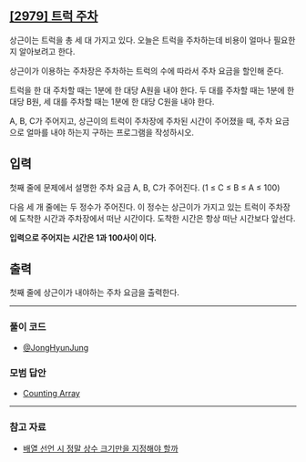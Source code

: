 ## [[2979] 트럭 주차](https://www.acmicpc.net/problem/2979)
상근이는 트럭을 총 세 대 가지고 있다. 오늘은 트럭을 주차하는데 비용이 얼마나 필요한지 알아보려고 한다.

상근이가 이용하는 주차장은 주차하는 트럭의 수에 따라서 주차 요금을 할인해 준다.

트럭을 한 대 주차할 때는 1분에 한 대당 A원을 내야 한다. 두 대를 주차할 때는 1분에 한 대당 B원, 세 대를 주차할 때는 1분에 한 대당 C원을 내야 한다.

A, B, C가 주어지고, 상근이의 트럭이 주차장에 주차된 시간이 주어졌을 때, 주차 요금으로 얼마를 내야 하는지 구하는 프로그램을 작성하시오.

## 입력
첫째 줄에 문제에서 설명한 주차 요금 A, B, C가 주어진다. (1 ≤ C ≤ B ≤ A ≤ 100)

다음 세 개 줄에는 두 정수가 주어진다. 이 정수는 상근이가 가지고 있는 트럭이 주차장에 도착한 시간과 주차장에서 떠난 시간이다. 도착한 시간은 항상 떠난 시간보다 앞선다. 

**입력으로 주어지는 시간은 1과 100사이 이다.**

## 출력
첫째 줄에 상근이가 내야하는 주차 요금을 출력한다.

***

### 풀이 코드

- [@JongHyunJung](https://github.com/almond0115/Algorithm-CodingTest/blob/main/BackJoon/문자열%2C누적합%2C구현/2979/jjh.cpp)

### 모범 답안

- [Counting Array](https://github.com/almond0115/Algorithm-CodingTest/blob/main/BackJoon/문자열%2C누적합%2C구현/2979/solution_1.cpp)

***

### 참고 자료

* [배열 선언 시 정말 상수 크기만을 지정해야 할까](https://almond0115.tistory.com/entry/C에서-배열-선언-시-정말-상수-크기만을-지정해야-할까)